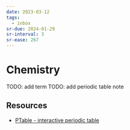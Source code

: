 ```yaml
---
date: 2023-03-12
tags:
  - inbox
sr-due: 2024-01-29
sr-interval: 3
sr-ease: 267
---
```


# Chemistry

TODO: add term
TODO: add periodic table note

## Resources

- [PTable - interactive periodic table](http://www.ptable.com/)